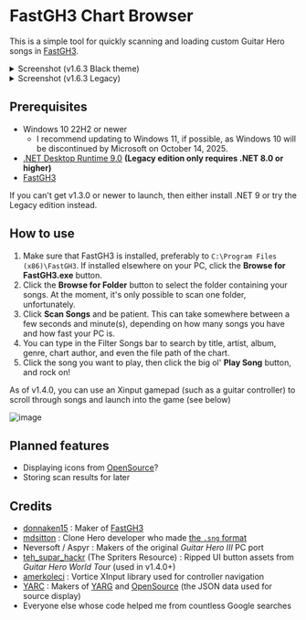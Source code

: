 # FastGH3 Chart Browser
This is a simple tool for quickly scanning and loading custom Guitar Hero songs in [FastGH3](https://github.com/donnaken15/FastGH3).

<details>
  <summary>Screenshot (v1.6.3 Black theme)</summary>
  <img width="988" height="755" alt="image" src="https://github.com/user-attachments/assets/af0e93c1-57b6-44b1-b003-b9b6ba002d91" />

</details>
<details>
  <summary>Screenshot (v1.6.3 Legacy)</summary>
  <img width="988" height="755" alt="image" src="https://github.com/user-attachments/assets/6f8f85e5-bc20-4637-8583-3b662c3d7240" />

</details>

## Prerequisites
- Windows 10 22H2 or newer
  + I recommend updating to Windows 11, if possible, as Windows 10 will be discontinued by Microsoft on October 14, 2025.
- [.NET Desktop Runtime 9.0](https://dotnet.microsoft.com/en-us/download/dotnet/9.0) **(Legacy edition only requires .NET 8.0 or higher)**
- [FastGH3](https://github.com/donnaken15/FastGH3)

If you can't get v1.3.0 or newer to launch, then either install .NET 9 or try the Legacy edition instead.

## How to use

1) Make sure that FastGH3 is installed, preferably to `C:\Program Files (x86)\FastGH3`.  If installed elsewhere on your PC, click the **Browse for FastGH3.exe** button.
2) Click the **Browse for Folder** button to select the folder containing your songs.  At the moment, it's only possible to scan one folder, unfortunately.
3) Click **Scan Songs** and be patient.  This can take somewhere between a few seconds and minute(s), depending on how many songs you have and how fast your PC is.
4) You can type in the Filter Songs bar to search by title, artist, album, genre, chart author, and even the file path of the chart.
5) Click the song you want to play, then click the big ol' **Play Song** button, and rock on!

As of v1.4.0, you can use an Xinput gamepad (such as a guitar controller) to scroll through songs and launch into the game (see below)

![image](https://github.com/user-attachments/assets/73ce51e1-e5dd-4133-8fc5-746741ccc075)

## Planned features
- Displaying icons from [OpenSource](https://github.com/YARC-Official/OpenSource)?
- Storing scan results for later

## Credits
- [donnaken15](https://github.com/donnaken15) : Maker of [FastGH3](https://github.com/donnaken15/FastGH3)
- [mdsitton](https://github.com/mdsitton) : Clone Hero developer who made [the `.sng` format](https://github.com/mdsitton/SngFileFormat)
- Neversoft / Aspyr : Makers of the original *Guitar Hero III* PC port
- [teh_supar_hackr](https://www.spriters-resource.com/pc_computer/guitarheroworldtour/sheet/193359/) (The Spriters Resource) : Ripped UI button assets from *Guitar Hero World Tour* (used in v1.4.0+)
- [amerkoleci](https://github.com/amerkoleci/Vortice.Windows) : Vortice XInput library used for controller navigation
- [YARC](https://github.com/YARC-Official/) : Makers of [YARG](https://yarg.in/) and [OpenSource](https://github.com/YARC-Official/OpenSource) (the JSON data used for source display)
- Everyone else whose code helped me from countless Google searches
